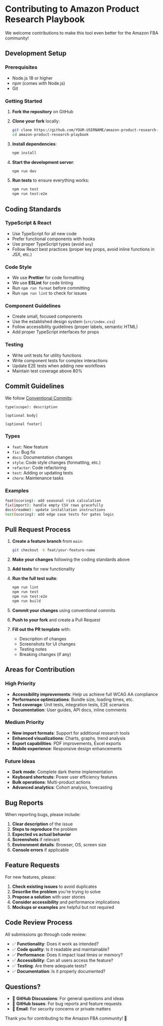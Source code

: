 # Contributing to Amazon Product Research Playbook

We welcome contributions to make this tool even better for the Amazon FBA community!

## Development Setup

### Prerequisites
- Node.js 18 or higher
- npm (comes with Node.js)
- Git

### Getting Started

1. **Fork the repository** on GitHub
2. **Clone your fork** locally:
   ```bash
   git clone https://github.com/YOUR-USERNAME/amazon-product-research-playbook.git
   cd amazon-product-research-playbook
   ```

3. **Install dependencies**:
   ```bash
   npm install
   ```

4. **Start the development server**:
   ```bash
   npm run dev
   ```

5. **Run tests** to ensure everything works:
   ```bash
   npm run test
   npm run test:e2e
   ```

## Coding Standards

### TypeScript & React
- Use TypeScript for all new code
- Prefer functional components with hooks
- Use proper TypeScript types (avoid `any`)
- Follow React best practices (proper key props, avoid inline functions in JSX, etc.)

### Code Style
- We use **Prettier** for code formatting
- We use **ESLint** for code linting
- Run `npm run format` before committing
- Run `npm run lint` to check for issues

### Component Guidelines
- Create small, focused components
- Use the established design system (`src/index.css`)
- Follow accessibility guidelines (proper labels, semantic HTML)
- Add proper TypeScript interfaces for props

### Testing
- Write unit tests for utility functions
- Write component tests for complex interactions
- Update E2E tests when adding new workflows
- Maintain test coverage above 80%

## Commit Guidelines

We follow [Conventional Commits](https://www.conventionalcommits.org/):

```
type(scope): description

[optional body]

[optional footer]
```

### Types
- `feat`: New feature
- `fix`: Bug fix
- `docs`: Documentation changes
- `style`: Code style changes (formatting, etc.)
- `refactor`: Code refactoring
- `test`: Adding or updating tests
- `chore`: Maintenance tasks

### Examples
```bash
feat(scoring): add seasonal risk calculation
fix(import): handle empty CSV rows gracefully
docs(readme): update installation instructions
test(scoring): add edge case tests for gates logic
```

## Pull Request Process

1. **Create a feature branch** from `main`:
   ```bash
   git checkout -b feat/your-feature-name
   ```

2. **Make your changes** following the coding standards above

3. **Add tests** for new functionality

4. **Run the full test suite**:
   ```bash
   npm run lint
   npm run test
   npm run test:e2e
   npm run build
   ```

5. **Commit your changes** using conventional commits

6. **Push to your fork** and create a Pull Request

7. **Fill out the PR template** with:
   - Description of changes
   - Screenshots for UI changes
   - Testing notes
   - Breaking changes (if any)

## Areas for Contribution

### High Priority
- **Accessibility improvements**: Help us achieve full WCAG AA compliance
- **Performance optimizations**: Bundle size, loading times, etc.
- **Test coverage**: Unit tests, integration tests, E2E scenarios
- **Documentation**: User guides, API docs, inline comments

### Medium Priority  
- **New import formats**: Support for additional research tools
- **Enhanced visualizations**: Charts, graphs, trend analysis
- **Export capabilities**: PDF improvements, Excel exports
- **Mobile experience**: Responsive design enhancements

### Future Ideas
- **Dark mode**: Complete dark theme implementation
- **Keyboard shortcuts**: Power user efficiency features
- **Bulk operations**: Multi-product actions
- **Advanced analytics**: Cohort analysis, forecasting

## Bug Reports

When reporting bugs, please include:

1. **Clear description** of the issue
2. **Steps to reproduce** the problem
3. **Expected vs actual behavior**
4. **Screenshots** if relevant
5. **Environment details**: Browser, OS, screen size
6. **Console errors** if applicable

## Feature Requests

For new features, please:

1. **Check existing issues** to avoid duplicates
2. **Describe the problem** you're trying to solve
3. **Propose a solution** with user stories
4. **Consider accessibility** and performance implications
5. **Mockups or examples** are helpful but not required

## Code Review Process

All submissions go through code review:

- ✅ **Functionality**: Does it work as intended?
- ✅ **Code quality**: Is it readable and maintainable?
- ✅ **Performance**: Does it impact load times or memory?
- ✅ **Accessibility**: Can all users access the feature?
- ✅ **Testing**: Are there adequate tests?
- ✅ **Documentation**: Is it properly documented?

## Questions?

- 💬 **GitHub Discussions**: For general questions and ideas
- 🐛 **GitHub Issues**: For bug reports and feature requests
- 📧 **Email**: For security concerns or private matters

Thank you for contributing to the Amazon FBA community! 🚀